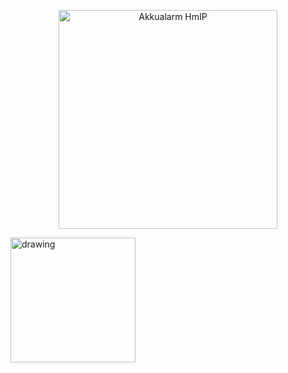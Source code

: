<p align="center">
  <img src="[Akkualarm HmIP](![Screenshot 2024-09-20 234629](https://github.com/user-attachments/assets/415b1a0b-8223-4d3d-989d-916b1f43c84d)" width="350" title="Akkualarm HmIP">
</p>

<img src="[drawing.jpg](https://github.com/user-attachments/assets/415b1a0b-8223-4d3d-989d-916b1f43c84d)" alt="drawing" width="200"/>
